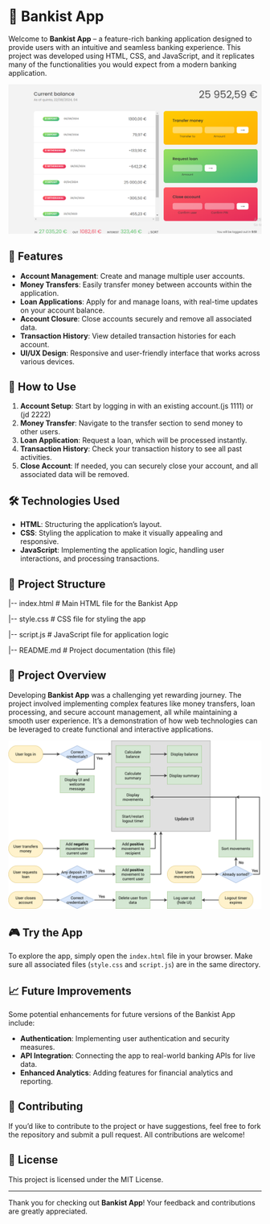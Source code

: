 # 🏦 Bankist App

Welcome to **Bankist App** – a feature-rich banking application designed to provide users with an intuitive and seamless banking experience. This project was developed using HTML, CSS, and JavaScript, and it replicates many of the functionalities you would expect from a modern banking application.

![Bankist Interface](Bankist.png)

## 🌟 Features

- **Account Management**: Create and manage multiple user accounts.
- **Money Transfers**: Easily transfer money between accounts within the application.
- **Loan Applications**: Apply for and manage loans, with real-time updates on your account balance.
- **Account Closure**: Close accounts securely and remove all associated data.
- **Transaction History**: View detailed transaction histories for each account.
- **UI/UX Design**: Responsive and user-friendly interface that works across various devices.

## 🚀 How to Use

1. **Account Setup**: Start by logging in with an existing account.(js 1111) or (jd 2222)
2. **Money Transfer**: Navigate to the transfer section to send money to other users.
3. **Loan Application**: Request a loan, which will be processed instantly.
4. **Transaction History**: Check your transaction history to see all past activities.
5. **Close Account**: If needed, you can securely close your account, and all associated data will be removed.

## 🛠️ Technologies Used

- **HTML**: Structuring the application’s layout.
- **CSS**: Styling the application to make it visually appealing and responsive.
- **JavaScript**: Implementing the application logic, handling user interactions, and processing transactions.

## 📂 Project Structure

|-- index.html # Main HTML file for the Bankist App

|-- style.css # CSS file for styling the app

|-- script.js # JavaScript file for application logic

|-- README.md # Project documentation (this file)


## 📝 Project Overview

Developing **Bankist App** was a challenging yet rewarding journey. The project involved implementing complex features like money transfers, loan processing, and secure account management, all while maintaining a smooth user experience. It’s a demonstration of how web technologies can be leveraged to create functional and interactive applications.

![bankist flowchar](Bankist-flowchart.png)

## 🎮 Try the App

To explore the app, simply open the `index.html` file in your browser. Make sure all associated files (`style.css` and `script.js`) are in the same directory.

## 📈 Future Improvements

Some potential enhancements for future versions of the Bankist App include:
- **Authentication**: Implementing user authentication and security measures.
- **API Integration**: Connecting the app to real-world banking APIs for live data.
- **Enhanced Analytics**: Adding features for financial analytics and reporting.

## 🤝 Contributing

If you’d like to contribute to the project or have suggestions, feel free to fork the repository and submit a pull request. All contributions are welcome!

## 📄 License

This project is licensed under the MIT License.

---

Thank you for checking out **Bankist App**! Your feedback and contributions are greatly appreciated.


